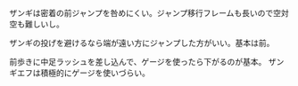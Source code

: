 ザンギは密着の前ジャンプを咎めにくい。ジャンプ移行フレームも長いので空対空も難しいし。

ザンギの投げを避けるなら端が遠い方にジャンプした方がいい。基本は前。

前歩きに中足ラッシュを差し込んで、ゲージを使ったら下がるのが基本。
ザンギエフは積極的にゲージを使いづらい。
